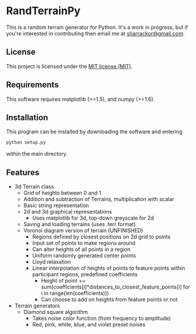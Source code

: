# RandTerrainPy

This is a random terrain generator for Python. It's a work in progress, but if you're interested in contributing then email me at sharrackor@gmail.com.

## License

This project is licensed under the [MIT license (MIT)](LICENSE).

## Requirements

This software requires matplotlib (>=1.5), and numpy (>=1.6).

## Installation

This program can be installed by downloading the software and entering

```bash
python setup.py
```

within the main directory.

## Features

* 3d Terrain class
    * Grid of heights between 0 and 1
    * Addition and subtraction of Terrains, multiplication with scalar
    * Basic string representation
    * 2d and 3d graphical representations
        * Uses matplotlib for 3d, top-down greyscale for 2d
    * Saving and loading terrains (uses .terr format)
    * Voronoi diagram version of terrain (UNFINISHED)
        * Regions defined by closest positions on 2d grid to points
        * Input set of points to make regions around
        * Can alter heights of all points in a region
        * Uniform randomly generated center points
        * Lloyd relaxation
        * Linear interpolation of heights of points to feature points within participant regions, predefined coefficients
            * Height of point += sum(coefficients[i]*distances_to_closest_feature_points[i] for i in range(len(coefficients)))
            * Can choose to add on heights from feature points or not
* Terrain generators
    * Diamond square algorithm
        * Takes noise color function (from frequency to amplitude)
        * Red, pink, white, blue, and violet preset noises